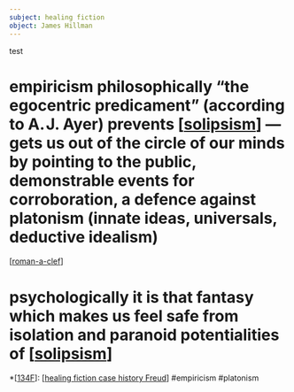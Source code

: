 ```yaml
---
subject: healing fiction
object: James Hillman
--- 
```

test
# empiricism philosophically “the egocentric predicament” (according to A. J. Ayer) prevents [[solipsism]] — gets us out of the circle of our minds by pointing to the public, demonstrable events for corroboration, a defence against platonism (innate ideas, universals, deductive idealism)
[[roman-a-clef]]
# psychologically it is that fantasy which makes us feel safe from isolation and paranoid potentialities of [[solipsism]]  
 
*[[134F]]: [[healing fiction case history Freud]] #empiricism #platonism

[//begin]: # "Autogenerated link references for markdown compatibility"
[solipsism]: solipsism "solipsism is the philosophical idea that only one's mind is sure to exist"
[roman-a-clef]: ../roman-a-clef "a foreign term, "
[134F]: ../134f "134F"
[healing fiction case history Freud]: ../healing-fiction-case-history-freud "The Fiction of Case History: A Round with Freud"
[//end]: # "Autogenerated link references"